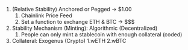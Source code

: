 1. (Relative Stability) Anchored or Pegged -> $1.00
   1. Chainlink Price Feed
   2. Set a function to exchange ETH & BTC -> $$$
2. Stability Mechanism (Minting): Algorithmic (Decentralized)
   1. People can only mint a stablecoin with enough collateral (coded)
3. Collateral: Exogenus (Crypto)
    1.wETH
    2.wBTC